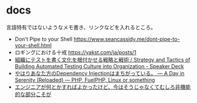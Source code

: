 docs
====

言語特有ではないようなメモ書き、リンクなどを入れるところ。


- Don't Pipe to your Shell https://www.seancassidy.me/dont-pipe-to-your-shell.html
- ロギングにおける十戒 https://yakst.com/ja/posts/1
- [組織にテストを書く文化を根付かせる戦略と戦術 / Strategy and Tactics of Building Automated Testing Culture into Organization - Speaker Deck](https://speakerdeck.com/twada/strategy-and-tactics-of-building-automated-testing-culture-into-organization)
- [やはりあなた方のDependency Injectionはまちがっている。 — A Day in Serenity (Reloaded) — PHP, FuelPHP, Linux or something](http://blog.a-way-out.net/blog/2015/08/31/your-dependency-injection-is-wrong-as-I-expected/)
- [エンジニアが何とかすればよかったけど、今はそうじゃなくてむしろ非機能的な部分こそが](http://a-suenami.hatenablog.com/entry/2016/09/24/192035)
